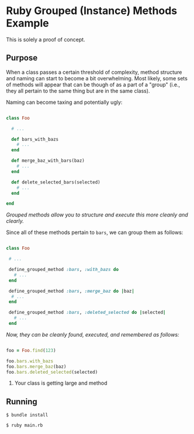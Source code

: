 # Ruby Grouped (Instance) Methods Example

This is solely a proof of concept.

## Purpose

When a class passes a certain threshold of complexity, method structure and naming can start to become a bit overwhelming. Most likely, some sets of methods will appear that can be though of as a part of a "group" (i.e., they all pertain to the same thing but are in the same class).

Naming can become taxing and potentially ugly:

```Ruby

class Foo

  # ...

  def bars_with_bazs
    # ...
  end

  def merge_baz_with_bars(baz)
    # ...
  end

  def delete_selected_bars(selected)
    # ...
  end

end
```

*Grouped methods allow you to structure and execute this more cleanly and clearly.*

Since all of these methods pertain to `bars`, we can group them as follows:

```Ruby

class Foo

 # ...

 define_grouped_method :bars, :with_bazs do
   # ...
 end

 define_grouped_method :bars, :merge_baz do |baz|
  # ...
 end

 define_grouped_method :bars, :deleted_selected do |selected|
   # ...
 end

```

*Now, they can be cleanly found, executed, and remembered as follows:*

```Ruby

foo = Foo.find(123)

foo.bars.with_bazs
foo.bars.merge_baz(baz)
foo.bars.deleted_selected(selected)

```

1. Your class is getting large and method 

## Running

```shell
$ bundle install

$ ruby main.rb
```
